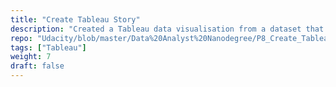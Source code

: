 ```yaml
---
title: "Create Tableau Story"
description: "Created a Tableau data visualisation from a dataset that tells a story."
repo: "Udacity/blob/master/Data%20Analyst%20Nanodegree/P8_Create_Tableau_Story" # delete this line if you want blog-like posts for projects
tags: ["Tableau"]
weight: 7
draft: false
---
```

